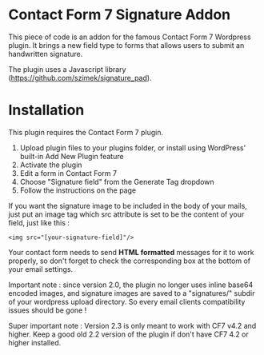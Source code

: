 Contact Form 7 Signature Addon
==============================

This piece of code is an addon for the famous Contact Form 7 Wordpress plugin.
It brings a new field type to forms that allows users to submit an handwritten signature.

The plugin uses a Javascript library (https://github.com/szimek/signature_pad).

# Installation

This plugin requires the Contact Form 7 plugin.

1. Upload plugin files to your plugins folder, or install using WordPress' built-in Add New Plugin feature
2. Activate the plugin
3. Edit a form in Contact Form 7
4. Choose "Signature field" from the Generate Tag dropdown
5. Follow the instructions on the page

If you want the signature image to be included in the body of your mails, just put an image tag which src attribute is set to be the content of your field, just like this :
```
<img src="[your-signature-field]"/>
```
Your contact form needs to send **HTML formatted** messages for it to work properly, so don't forget to check the corresponding box at the bottom of your email settings.

Important note : since version 2.0, the plugin no longer uses inline base64 encoded images, and signature images are saved to a "signatures/" subdir of your wordpress upload directory. So every email clients compatibility issues should be gone !

Super important note : Version 2.3 is only meant to work with CF7 v4.2 and higher. Keep a good old 2.2 version of the plugin if don't have CF7 4.2 or higher installed.
